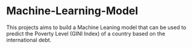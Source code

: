 # Machine-Learning-Model
This projects aims to build a Machine Leaning model that can be used to predict the Poverty Level (GINI Index) of a country based on the international debt.  
